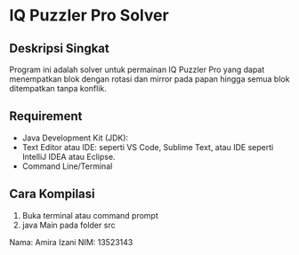 # **IQ Puzzler Pro Solver**

## **Deskripsi Singkat**
Program ini adalah solver untuk permainan IQ Puzzler Pro yang dapat menempatkan blok dengan rotasi dan mirror pada papan hingga semua blok ditempatkan tanpa konflik.

## **Requirement**
- Java Development Kit (JDK):
- Text Editor atau IDE: seperti VS Code, Sublime Text, atau IDE seperti IntelliJ IDEA atau Eclipse.
- Command Line/Terminal

## **Cara Kompilasi**
1. Buka terminal atau command prompt
2. java Main pada  folder src
   
Nama: Amira Izani
NIM: 13523143
